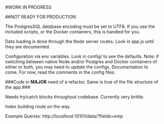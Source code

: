 #WORK IN PROGRESS

##_NOT_ READY FOR PRODUCTION

The PostgresSQL database encoding must be set to UTF8. If you use the included scripts, or the Docker containers, this is handled for you.

Data loading is done through the Node server routes. Look in app.js until they are documented.

Configuration via env variables. Look in config/ to see the defaults. Note: if switching between native Node and/or Postgres and Docker containers of either or both, you may need to update the configs. Documentation to come. For now, read the comments in the config files.

###Code in __MAJOR__ need of a refactor. Same is true of the file structure of the app.###

Needs try/catch blocks throughout codebase. Currently very brittle.

Index building route on the way.

Example Queries:
http://localhost:10101/data/?fields=emp
